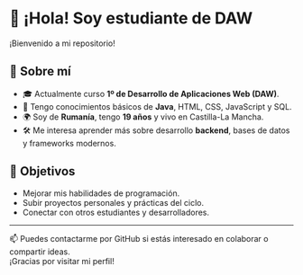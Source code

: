 # 👋 ¡Hola! Soy estudiante de DAW

¡Bienvenido a mi repositorio!

## 🙋 Sobre mí

- 🎓 Actualmente curso **1º de Desarrollo de Aplicaciones Web (DAW)**.
- 🧠 Tengo conocimientos básicos de **Java**, HTML, CSS, JavaScript y SQL.
- 🌍 Soy de **Rumanía**, tengo **19 años** y vivo en Castilla-La Mancha.
- 🛠️ Me interesa aprender más sobre desarrollo **backend**, bases de datos y frameworks modernos.

## 🚀 Objetivos

- Mejorar mis habilidades de programación.
- Subir proyectos personales y prácticas del ciclo.
- Conectar con otros estudiantes y desarrolladores.

---

📫 Puedes contactarme por GitHub si estás interesado en colaborar o compartir ideas.  
¡Gracias por visitar mi perfil!

